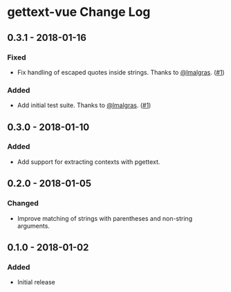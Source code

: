 # gettext-vue Change Log

## 0.3.1 - 2018-01-16

### Fixed

- Fix handling of escaped quotes inside strings. Thanks to [@lmalgras](https://github.com/lmalgras). ([#1](https://github.com/GUI/gettext-vue/pull/1))

### Added

- Add initial test suite. Thanks to [@lmalgras](https://github.com/lmalgras). ([#1](https://github.com/GUI/gettext-vue/pull/1))

## 0.3.0 - 2018-01-10

### Added

- Add support for extracting contexts with pgettext.

## 0.2.0 - 2018-01-05

### Changed

- Improve matching of strings with parentheses and non-string arguments.

## 0.1.0 - 2018-01-02

### Added

- Initial release
